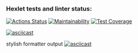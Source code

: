 ### Hexlet tests and linter status:
[![Actions Status](https://github.com/dotnil/frontend-project-46/actions/workflows/hexlet-check.yml/badge.svg)](https://github.com/dotnil/frontend-project-46/actions)
[![Maintainability](https://api.codeclimate.com/v1/badges/e560397a047cc7672178/maintainability)](https://codeclimate.com/github/dotnil/frontend-project-46/maintainability)
[![Test Coverage](https://api.codeclimate.com/v1/badges/e560397a047cc7672178/test_coverage)](https://codeclimate.com/github/dotnil/frontend-project-46/test_coverage)

[![asciicast](https://asciinema.org/a/CN6fDs1oPWIKeVnuoh8FMfh8Y.svg)](https://asciinema.org/a/CN6fDs1oPWIKeVnuoh8FMfh8Y)

stylish formatter output
[![asciicast](https://asciinema.org/a/JGkiGeWvF9kd95gEj2zNRIKpF.svg)](https://asciinema.org/a/JGkiGeWvF9kd95gEj2zNRIKpF)
